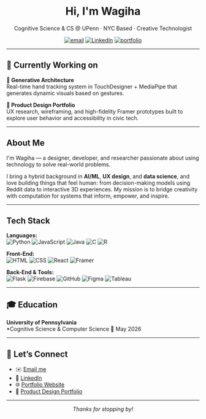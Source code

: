 <h1 align="center">Hi, I'm Wagiha</h1>
<p align="center">
  Cognitive Science & CS @ UPenn · NYC Based · Creative Technologist
</p>

<p align="center">
  <a href="mailto:wagiham@sas.upenn.edu"><img src="https://img.shields.io/badge/email-wagiham@sas.upenn.edu-%230078D4?style=flat-square&logo=gmail&logoColor=white" alt="email" /></a>
  <a href="https://www.linkedin.com/in/wagiha-m-0947181b4/"><img src="https://img.shields.io/badge/LinkedIn-Profile-%230077B5?style=flat-square&logo=linkedin&logoColor=white" alt="LinkedIn"/></a>
  <a href="https://wagiham.github.io/Wagiha-Coding-Portfolio/"><img src="https://img.shields.io/badge/Portfolio-View_Project-%231E1E1E?style=flat-square&logo=githubpages" alt="portfolio"/></a>
</p>

---

## 🚀 Currently Working on 

**🧠 Generative Architecture**  
Real-time hand tracking system in TouchDesigner + MediaPipe that generates dynamic visuals based on gestures.

**🎨 Product Design Portfolio**  
UX research, wireframing, and high-fidelity Framer prototypes built to explore user behavior and accessibility in civic tech.

---

## About Me

I'm Wagiha — a designer, developer, and researcher passionate about using technology to solve real-world problems.

I bring a hybrid background in **AI/ML**, **UX design**, and **data science**, and love building things that feel human: from decision-making models using Reddit data to interactive 3D experiences. My mission is to bridge creativity with computation for systems that inform, empower, and inspire.

---

## Tech Stack

**Languages:**  
![Python](https://img.shields.io/badge/Python-3776AB?style=flat&logo=python&logoColor=white)
![JavaScript](https://img.shields.io/badge/JavaScript-F7DF1E?style=flat&logo=javascript&logoColor=black)
![Java](https://img.shields.io/badge/Java-ED8B00?style=flat&logo=java&logoColor=white)
![C](https://img.shields.io/badge/C-A8B9CC?style=flat&logo=c&logoColor=black)
![R](https://img.shields.io/badge/R-276DC3?style=flat&logo=r&logoColor=white)

**Front-End:**  
![HTML](https://img.shields.io/badge/HTML5-E34F26?style=flat&logo=html5&logoColor=white)
![CSS](https://img.shields.io/badge/CSS3-1572B6?style=flat&logo=css3&logoColor=white)
![React](https://img.shields.io/badge/React-61DAFB?style=flat&logo=react&logoColor=black)
![Framer](https://img.shields.io/badge/Framer-black?style=flat&logo=framer&logoColor=white)

**Back-End & Tools:**  
![Flask](https://img.shields.io/badge/Flask-000000?style=flat&logo=flask)
![Firebase](https://img.shields.io/badge/Firebase-FFCA28?style=flat&logo=firebase&logoColor=black)
![GitHub](https://img.shields.io/badge/GitHub-181717?style=flat&logo=github)
![Figma](https://img.shields.io/badge/Figma-F24E1E?style=flat&logo=figma&logoColor=white)
![Tableau](https://img.shields.io/badge/Tableau-E97627?style=flat&logo=tableau&logoColor=white)

---

## 🎓 Education

**University of Pennsylvania**  
*Cognitive Science & Computer Science
📍 May 2026 

---

## 🔗 Let’s Connect

- ✉️ [Email me](mailto:wagiham@sas.upenn.edu)  
- 💼 [LinkedIn](https://www.linkedin.com/in/wagiha-m-0947181b4/)  
- 🌐 [Portfolio Website](https://wagiham.github.io/Wagiha-Coding-Portfolio/)
- 🎨 [Product Design Portfolio](https://wagihamariam.framer.website/)

---

<p align="center"><i>Thanks for stopping by!</i></p>


<!--
**wagiham/wagiham** is a ✨ _special_ ✨ repository because its `README.md` (this file) appears on your GitHub profile.

Here are some ideas to get you started:

- 🔭 I’m currently working on ...
- 🌱 I’m currently learning ...
- 👯 I’m looking to collaborate on ...
- 🤔 I’m looking for help with ...
- 💬 Ask me about ...
- 📫 How to reach me: ...
- 😄 Pronouns: ...
- ⚡ Fun fact: ...
-->
